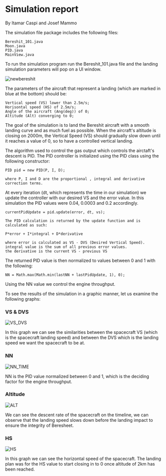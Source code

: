 

# Simulation report

By Itamar Caspi and Josef Mammo

The simulation file package includes the following files:


    Bereshit_101.java
    Moon.java
    PID.java
    MainView.java


To run the simulation program run the Bereshit_101.java file and the landing simulation parameters will pop on a UI window.

![newbereshit](https://user-images.githubusercontent.com/74679553/229559163-40691f9e-4e9b-4138-80bc-56e5f1886bae.png)

The parameters of the aircraft that represent a landing (which are marked in blue at the bottom) should be:

    Vertical speed (VS) lower than 2.5m/s;
    Horisontal speed (HS) of 2.5m/s;
    Angle of the aircraft (Ang(deg)) of 0;
    Altitude (Alt) converging to 0;


The goal of the simulation is to land the Bereshit aircraft with a smooth landing curve and as much fuel as possible. When the aircraft's altitude is closing on 2000m, the Vertical Speed (VS) should gradually slow down until it reaches a value of 0, so to have a controlled vertical landing.

The algorithm used to control the gas output which controls the airctaft's descent is PID.
The PID controller is initialized using the PID class using the following constructor:

    PID pid = new PID(P, I, D);
    
    where P, I and D are the proportional , integral and derivative correction terms.
   
 At every iteration (dt, which represents the time in our simulation) we update the controller with our desired VS and the error value.
 In this simulation the PID values were 0.04, 0.0003 and 0.2 accordingly.
 
    currentPidUpdate = pid.update(error, dt, vs);
    
    The PID calculation is returned by the update function and is calculated as such:

    P*error + I*integral + D*derivative 
    
    where error is calculated as VS - DVS (Desired Vertical Speed).
    integral value is the sum of all previous error values.
    the derivative is the current VS - previous VS
    

The returned PID value is then normalized to values between 0 and 1 with the following:

    NN = Math.max(Math.min(lastNN + lastPidUpdate, 1), 0);

Using the NN value we control the engine throughput.

To see the results of the simulation in a graphic manner, let us examine the following graphs:


### VS & DVS

    
   ![VS_DVS](https://user-images.githubusercontent.com/74679553/229605509-f4e2005a-5482-4059-884b-66a332cd2c4a.png)
   
   In this graph we can see the similarities between the spacecraft VS (which is the spacecraft landing speed) and between the DVS which is the landing speed we want the spacecraft to be at.


### NN
![NN_TIME](https://user-images.githubusercontent.com/74679553/229606159-97c89587-2f37-4c8f-880c-69ba5f37e556.png)

NN is the PID value normalized between 0 and 1, which is the deciding factor for the engine throughput.

### Altitude


![ALT](https://user-images.githubusercontent.com/74679553/229606497-3b353941-205a-422c-9e08-ad3e6355f4ed.png)

We can see the descent rate of the spacecraft on the timeline, we can observe that the landing speed slows down before the landing impact to ensure the integrity of Beresheet.

### HS
![HS](https://user-images.githubusercontent.com/74679553/229606864-bc31d4ed-c140-4781-8cc8-7095e920d5c6.png)

In this graph we can see the horizontal speed of the spacecraft. 
The landing plan was for the HS value to start closing in to 0 once altitude of 2km has been reached.











